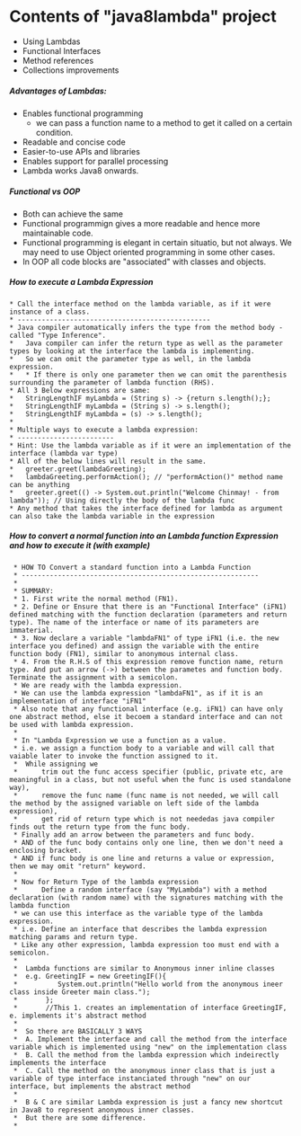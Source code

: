 # Contents of "java8lambda" project
* Using Lambdas
* Functional Interfaces
* Method references
* Collections improvements

##### Advantages of Lambdas:
* Enables functional programming
	* we can pass a function name to a method to get it called on a certain condition.
* Readable and concise code
* Easier-to-use APIs and libraries
* Enables support for parallel processing
* Lambda works Java8 onwards.


##### Functional vs OOP
* Both can achieve the same
* Functional programmign gives a more readable and hence more maintainable code.
* Functional programming is elegant in certain situatio, but not always. We may need to use Object oriented programming in some other cases.
* In OOP all code blocks are "associated" with classes and objects.

##### How to execute a Lambda Expression
	* Call the interface method on the lambda variable, as if it were instance of a class.
	* ------------------------------------------------
	* Java compiler automatically infers the type from the method body - called "Type Inference".
	* 	Java compiler can infer the return type as well as the parameter types by looking at the interface the lambda is implementing.
	* 	So we can omit the parameter type as well, in the lambda expression.
	*   * If there is only one parameter then we can omit the parenthesis surrounding the parameter of lambda function (RHS).
	* All 3 Below expressions are same:
	* 	StringLengthIF myLambda = (String s) -> {return s.length();};
	* 	StringLengthIF myLambda = (String s) -> s.length();
	* 	StringLengthIF myLambda = (s) -> s.length();
	* 
	* Multiple ways to execute a lambda expression:
	* ------------------------
	* Hint: Use the lambda variable as if it were an implementation of the interface (lambda var type)
	* All of the below lines will result in the same.
	* 	greeter.greet(lambdaGreeting);
	* 	lambdaGreeting.performAction(); // "performAction()" method name can be anything
	* 	greeter.greet(() -> System.out.println("Welcome Chinmay! - from lambda")); // Using directly the body of the lambda func
	* Any method that takes the interface defined for lambda as argument can also take the lambda variable in the expression

##### How to convert a normal function into an Lambda function Expression and how to execute it (with example)
	 * HOW TO Convert a standard function into a Lambda Function
	 * ----------------------------------------------------------- 
	 * 
	 * SUMMARY:
	 * 1. First write the normal method (FN1).
	 * 2. Define or Ensure that there is an "Functional Interface" (iFN1) defined matching with the function declaration (parameters and return type). The name of the interface or name of its parameters are immaterial.
	 * 3. Now declare a variable "lambdaFN1" of type iFN1 (i.e. the new interface you defined) and assign the variable with the entire function body (FN1), similar to anonymous internal class.
	 * 4. From the R.H.S of this expression remove function name, return type. And put an arrow (->) between the parametes and function body. Terminate the assignment with a semicolon.
	 * We are ready with the lambda expression.
	 * We can use the lambda expression "lambdaFN1", as if it is an implementation of interface "iFN1"
	 * Also note that any functional interface (e.g. iFN1) can have only one abstract method, else it becoem a standard interface and can not be used with lambda expression.
	 * 
	 * In "Lambda Expression we use a function as a value.
	 * i.e. we assign a function body to a variable and will call that vaiable later to invoke the function assigned to it.
	 * 	While assigning we 
	 * 		trim out the func access specifier (public, private etc, are meaningful in a class, but not useful when the func is used standalone way), 
	 * 		remove the func name (func name is not needed, we will call the method by the assigned variable on left side of the lambda expression), 
	 * 		get rid of return type which is not neededas java compiler finds out the return type from the func body.
	 * Finally add an arrow between the parameters and func body.
	 * AND of the func body contains only one line, then we don't need a enclosing bracket.
	 * AND if func body is one line and returns a value or expression, then we may omit "return" keyword.
	 * 
	 * Now for Return Type of the lambda expression 
	 * 		Define a random interface (say "MyLambda") with a method declaration (with random name) with the signatures matching with the lambda function
	 * we can use this interface as the variable type of the lambda expression.
	 * i.e. Define an interface that describes the lambda expression matching params and return type. 
	 * Like any other expression, lambda expression too must end with a semicolon.
	 * 
	 *  Lambda functions are similar to Anonymous inner inline classes
	 *  e.g. GreetingIF = new GreetingIF(){
	 *  		System.out.println("Hello world from the anonymous ineer class inside Greeter main class.");
	 *  	 };
	 *  	 //This 1. creates an implementation of interface GreetingIF, e. implements it's abstract method  
	 *  
	 *  So there are BASICALLY 3 WAYS
	 *  A. Implement the interface and call the method from the interface variable which is implemented using "new" on the implementation class
	 *  B. Call the method from the lambda expression which indeirectly implements the interface
	 *  C. Call the method on the anonymous inner class that is just a variable of type interface instanciated through "new" on our interface, but implements the abstract method
	 *  
	 *  B & C are similar Lambda expression is just a fancy new shortcut in Java8 to represent anonymous inner classes.
	 *  But there are some difference. 
	 * 
	 
